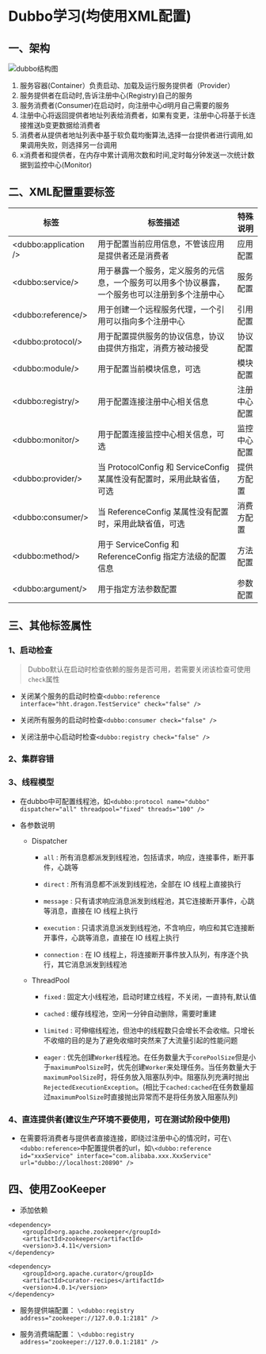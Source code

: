 # Dubbo学习(均使用XML配置)

## 一、架构

![dubbo结构图](http://dubbo.apache.org/books/dubbo-user-book/sources/images/dubbo-architecture.jpg)


1.   服务容器(Container）负责启动、加载及运行服务提供者（Provider）
2.   服务提供者在启动时,告诉注册中心(Registry)自己的服务
3.   服务消费者(Consumer)在启动时，向注册中心d明月自己需要的服务
4.   注册中心将返回提供者地址列表给消费者，如果有变更，注册中心将基于长连接推送b变更数据给消费者
5.   消费者从提供者地址列表中基于软负载均衡算法,选择一台提供者进行调用,如果调用失败，则选择另一台调用
6.   x消费者和提供者，在内存中累计调用次数和时间,定时每分钟发送一次统计数据到监控中心(Monitor)

## 二、XML配置重要标签

| 标签  |   标签描述    |   特殊说明    |
| -------------------------------------- |-------------------------------------- |-------------------------------------- |
|\<dubbo:application />| 用于配置当前应用信息，不管该应用是提供者还是消费者 | 应用配置  |
|\<dubbo:service/>| 用于暴露一个服务，定义服务的元信息，一个服务可以用多个协议暴露，一个服务也可以注册到多个注册中心  |  服务配置 |
|\<dubbo:reference/>|   用于创建一个远程服务代理，一个引用可以指向多个注册中心| 引用配置 |
|\<dubbo:protocol/>|  用于配置提供服务的协议信息，协议由提供方指定，消费方被动接受| 协议配置 |
|\<dubbo:module/>|  用于配置当前模块信息，可选| 模块配置 |
|\<dubbo:registry/>|    用于配置连接注册中心相关信息| 注册中心配置  |
|\<dubbo:monitor/>|用于配置连接监控中心相关信息，可选| 监控中心配置  |
|\<dubbo:provider/>|当 ProtocolConfig 和 ServiceConfig 某属性没有配置时，采用此缺省值，可选| 提供方配置 |
|\<dubbo:consumer/>| 当 ReferenceConfig 某属性没有配置时，采用此缺省值，可选| 消费方配置 |
|\<dubbo:method/>|用于 ServiceConfig 和 ReferenceConfig 指定方法级的配置信息| 方法配置|
|\<dubbo:argument/>|用于指定方法参数配置|参数配置|

## 三、其他标签属性

###   1、启动检查

> Dubbo默认在启动时检查依赖的服务是否可用，若需要关闭该检查可使用`check`属性

-   关闭某个服务的启动时检查`<dubbo:reference interface="hht.dragon.TestService" check="false" />`

-   关闭所有服务的启动时检查`<dubbo:consumer check="false" />`

-   关闭注册中心启动时检查`<dubbo:registry check="false" />`

###     2、集群容错


###     3、线程模型

-   在dubbo中可配置线程池，如`<dubbo:protocol name="dubbo" dispatcher="all" threadpool="fixed" threads="100" />`

-   各参数说明

    -   Dispatcher
    
        -  `all` : 所有消息都派发到线程池，包括请求，响应，连接事件，断开事件，心跳等
        
        -   `direct` : 所有消息都不派发到线程池，全部在 IO 线程上直接执行
        
        -   `message` : 只有请求响应消息派发到线程池，其它连接断开事件，心跳等消息，直接在 IO 线程上执行
        
        -   `execution` : 只请求消息派发到线程池，不含响应，响应和其它连接断开事件，心跳等消息，直接在 IO 线程上执行
        
        -   `connection` : 在 IO 线程上，将连接断开事件放入队列，有序逐个执行，其它消息派发到线程池
        
    -   ThreadPool
    
        -   `fixed` : 固定大小线程池，启动时建立线程，不关闭，一直持有,默认值
        
        -   `cached` : 缓存线程池，空闲一分钟自动删除，需要时重建
        
        -   `limited` : 可伸缩线程池，但池中的线程数只会增长不会收缩。只增长不收缩的目的是为了避免收缩时突然来了大流量引起的性能问题
        
        -   `eager` : 优先创建`Worker`线程池。在任务数量大于`corePoolSize`但是小于`maximumPoolSize`时，优先创建`Worker`来处理任务。当任务数量大于`maximumPoolSize`时，将任务放入阻塞队列中。阻塞队列充满时抛出`RejectedExecutionException`。(相比于`cached:cached`在任务数量超过`maximumPoolSize`时直接抛出异常而不是将任务放入阻塞队列)   

###     4、直连提供者(建议生产环境不要使用，可在测试阶段中使用)

-   在需要将消费者与提供者直接连接，即绕过注册中心的情况时，可在`\<dubbo:reference>`中配置提供者的url，如`\<dubbo:reference id="xxxService" interface="com.alibaba.xxx.XxxService" url="dubbo://localhost:20890" />
`

## 四、使用ZooKeeper

-   添加依赖

```
<dependency>
    <groupId>org.apache.zookeeper</groupId>
    <artifactId>zookeeper</artifactId>
    <version>3.4.11</version>
</dependency>

<dependency>
    <groupId>org.apache.curator</groupId>
    <artifactId>curator-recipes</artifactId>
    <version>4.0.1</version>
</dependency>
```

-   服务提供端配置： `\<dubbo:registry address="zookeeper://127.0.0.1:2181" />`

-   服务消费端配置： `\<dubbo:registry address="zookeeper://127.0.0.1:2181" />`
